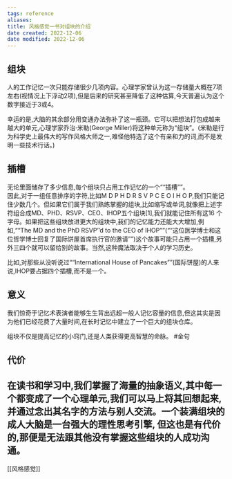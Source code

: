 ```yaml
---
tags: reference
aliases: 
title: 风格感觉一书对组块的介绍
date created: 2022-12-06
date modified: 2022-12-06
---
```

## 组块
人的工作记忆一次只能存储很少几项内容。心理学家曾认为这一存储量大概在7项左右(视情况上下浮动2项),但是后来的研究甚至降低了这种估算,今天普遍认为这个数字接近于3或4。

幸运的是,大脑的其余部分用变通办法弥补了这一瓶颈。它可以把想法打包成越来越大的单元,心理学家乔治·米勒(George Miller)将这种单元称为“组块”。(米勒是行为科学史上最伟大的写作风格大师之一,难怪他特选了这个有亲和力的词,而不是发明一些技术行话。)

## 插槽
无论里面储存了多少信息,每个组块只占用工作记忆的一个““插槽””。  
因此,对于一组任意排序的字符,比如M D P H D R S V P C E O I H O P,我们只能记住少数几个。但如果它们属于我们熟练掌握的组块,比如缩写或单词,就像把上述字符组合成MD、PHD、RSVP、CEO、IHOP五个组块[1],我们就能记住所有这16 个字母。如果把这些组块放进更大的组块中,我们的记忆能力还能大大增加,例如,““The MD and the PhD RSVP’’d to the CEO of IHOP””(““这位医学博士和这位哲学博士回复了国际饼屋首席执行官的邀请””)这个故事可能只占用一个插槽,另外三四个就可以留给别的故事。当然,这种魔法取决于个人的学习历史。

比如,对那些从没听说过““International House of Pancakes””(国际饼屋)的人来说,IHOP要占据四个插槽,而不是一个。

## 意义
我们惊奇于记忆术表演者能够生生背出远超一般人记忆容量的信息,但这其实是因为他们已经花费了大量时间,在长时记忆中建立了一个巨大的组块仓库。

组块不仅是提高记忆的小窍门,还是人类获得更高智慧的命脉。
#金句

## 代价
在读书和学习中,我们掌握了海量的抽象语义,其中每一个都变成了一个心理单元,我们可以马上将其回想起来,并通过念出其名字的方法与别人交流。一个装满组块的成人大脑是一台强大的理性思考引擎, 但这也是有代价的,那便是无法跟其他没有掌握这些组块的人成功沟通。
---

[[风格感觉]]